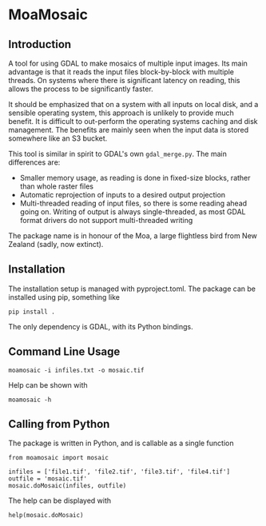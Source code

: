 # MoaMosaic
## Introduction
A tool for using GDAL to make mosaics of multiple input images. Its main advantage is
that it reads the input files block-by-block with multiple threads. On systems where there is
significant latency on reading, this allows the process to be significantly faster.

It should be emphasized that on a system with all inputs on local disk, and a sensible
operating system, this approach is unlikely to provide much benefit. It is difficult to
out-perform the operating systems caching and disk management. The benefits are mainly
seen when the input data is stored somewhere like an S3 bucket.

This tool is similar in spirit to GDAL's own `gdal_merge.py`. The main differences
are:

  * Smaller memory usage, as reading is done in fixed-size blocks, rather than whole raster files
  * Automatic reprojection of inputs to a desired output projection
  * Multi-threaded reading of input files, so there is some reading ahead going on. Writing of output is always single-threaded, as most GDAL format drivers do not support multi-threaded writing

The package name is in honour of the Moa, a large flightless bird from 
New Zealand (sadly, now extinct).

## Installation
The installation setup is managed with pyproject.toml. The package can be installed using pip, something like

    pip install .

The only dependency is GDAL, with its Python bindings.

## Command Line Usage
    moamosaic -i infiles.txt -o mosaic.tif

Help can be shown with

    moamosaic -h

## Calling from Python
The package is written in Python, and is callable as a single function

    from moamosaic import mosaic

    infiles = ['file1.tif', 'file2.tif', 'file3.tif', 'file4.tif']
    outfile = 'mosaic.tif'
    mosaic.doMosaic(infiles, outfile)

The help can be displayed with

    help(mosaic.doMosaic)
